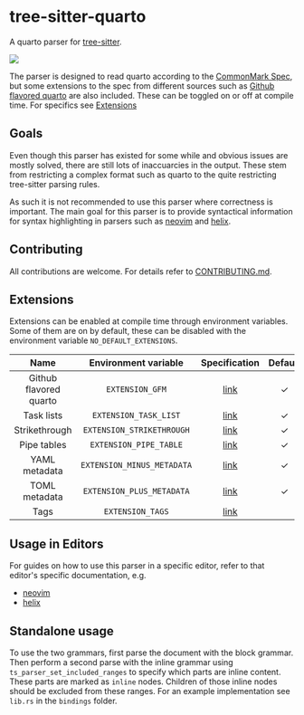 # tree-sitter-quarto
A quarto parser for [tree-sitter].

![](https://github.com/MDeiml/tree-sitter-quarto/blob/split_parser/contrib/screenshot.png)

The parser is designed to read quarto according to the [CommonMark Spec],
but some extensions to the spec from different sources such as [Github flavored
quarto] are also included. These can be toggled on or off at compile time.
For specifics see [Extensions](#extensions)

## Goals

Even though this parser has existed for some while and obvious issues are
mostly solved, there are still lots of inaccuarcies in the output. These stem
from restricting a complex format such as quarto to the quite restricting
tree-sitter parsing rules.

As such it is not recommended to use this parser where correctness is
important. The main goal for this parser is to provide syntactical information
for syntax highlighting in parsers such as [neovim] and [helix].

## Contributing

All contributions are welcome. For details refer to [CONTRIBUTING.md].

## Extensions

Extensions can be enabled at compile time through environment variables. Some
of them are on by default, these can be disabled with the environment variable
`NO_DEFAULT_EXTENSIONS`.

| Name | Environment variable | Specification | Default | Also enables |
|:----:|:--------------------:|:-------------:|:-------:|:------------:|
| Github flavored quarto | `EXTENSION_GFM` | [link](https://github.github.com/gfm/) | ✓ | Task lists, strikethrough, pipe tables |
| Task lists | `EXTENSION_TASK_LIST` | [link](https://github.github.com/gfm/#task-list-items-extension-) | ✓ |  |
| Strikethrough | `EXTENSION_STRIKETHROUGH` | [link](https://github.github.com/gfm/#strikethrough-extension-) | ✓ |  |
| Pipe tables | `EXTENSION_PIPE_TABLE` | [link](https://github.github.com/gfm/#tables-extension-) | ✓ |  |
| YAML metadata | `EXTENSION_MINUS_METADATA` | [link](https://gohugo.io/content-management/front-matter/) | ✓ |  |
| TOML metadata | `EXTENSION_PLUS_METADATA` | [link](https://gohugo.io/content-management/front-matter/) | ✓ |  |
| Tags | `EXTENSION_TAGS` | [link](https://help.obsidian.md/Editing+and+formatting/Tags#Tag+format) |  |  |

## Usage in Editors

For guides on how to use this parser in a specific editor, refer to that
editor's specific documentation, e.g.
* [neovim](https://github.com/nvim-treesitter/nvim-treesitter)
* [helix](https://docs.helix-editor.com/guides/adding_languages.html)

## Standalone usage

To use the two grammars, first parse the document with the block
grammar. Then perform a second parse with the inline grammar using
`ts_parser_set_included_ranges` to specify which parts are inline content.
These parts are marked as `inline` nodes. Children of those inline nodes should
be excluded from these ranges. For an example implementation see `lib.rs` in
the `bindings` folder.

[CommonMark Spec]: https://spec.commonmark.org/
[Github flavored quarto]: https://github.github.com/gfm/
[tree-sitter]: https://tree-sitter.github.io/tree-sitter/
[neovim]: https://neovim.io/
[helix]: https://helix-editor.com/
[CONTRIBUTING.md]: https://github.com/MDeiml/tree-sitter-quarto/blob/split_parser/CONTRIBUTING.md
